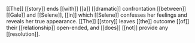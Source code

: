 [[The]] [[story]] ends [[with]] [[a]] [[dramatic]] confrontation [[between]] [[Gale]] and [[Selene]], [[in]] which [[Selene]] confesses her feelings and reveals her true appearance. [[The]] [[story]] leaves [[the]] outcome [[of]] their [[relationship]] open-ended, and [[does]] [[not]] provide any [[resolution]].